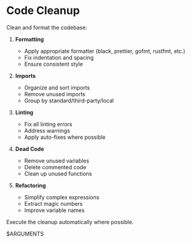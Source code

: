 # Code Cleanup

Clean and format the codebase:

1. **Formatting**
   - Apply appropriate formatter (black, prettier, gofmt, rustfmt, etc.)
   - Fix indentation and spacing
   - Ensure consistent style

2. **Imports**
   - Organize and sort imports
   - Remove unused imports
   - Group by standard/third-party/local

3. **Linting**
   - Fix all linting errors
   - Address warnings
   - Apply auto-fixes where possible

4. **Dead Code**
   - Remove unused variables
   - Delete commented code
   - Clean up unused functions

5. **Refactoring**
   - Simplify complex expressions
   - Extract magic numbers
   - Improve variable names

Execute the cleanup automatically where possible.

$ARGUMENTS